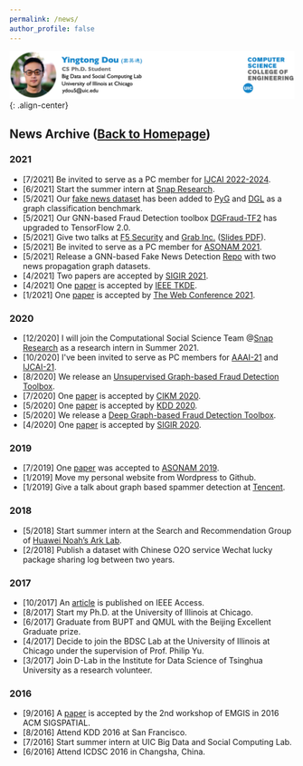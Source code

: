 ```yaml
---
permalink: /news/
author_profile: false
---
```


![head](/images/new_head.png){: .align-center}


## News Archive ([Back to Homepage](http://ytongdou.com/))

### 2021
* \[7/2021\] Be invited to serve as a PC member for [IJCAI 2022-2024](https://www.ijcai.org/).
* \[6/2021\] Start the summer intern at [Snap Research](https://research.snap.com/).
* \[5/2021\] Our [fake news dataset](https://github.com/safe-graph/GNN-FakeNews) has been added to [PyG](https://github.com/rusty1s/pytorch_geometric/blob/master/examples/upfd.py) and [DGL](https://github.com/dmlc/dgl/blob/master/python/dgl/data/fakenews.py) as a graph classification benchmark.
* \[5/2021\] Our GNN-based Fraud Detection toolbox [DGFraud-TF2](https://github.com/safe-graph/DGFraud-TF2) has upgraded to TensorFlow 2.0.
* \[5/2021\] Give two talks at [F5 Security](https://www.f5.com/) and [Grab Inc.](https://www.grab.com/sg/) ([Slides PDF](http://ytongdou.com/files/F5_Talk_Slides.pdf)).
* \[5/2021\] Be invited to serve as a PC member for [ASONAM 2021](https://asonam.cpsc.ucalgary.ca/2021/index.php).
* \[5/2021\] Release a GNN-based Fake News Detection [Repo](https://github.com/safe-graph/GNN-FakeNews) with two news propagation graph datasets.
* \[4/2021\] Two papers are accepted by [SIGIR 2021](https://sigir.org/sigir2021/).
* \[4/2021\] One [paper](http://arxiv.org/abs/2104.07892) is accepted by [IEEE TKDE](https://ieeexplore.ieee.org/xpl/RecentIssue.jsp?punumber=69).
* \[1/2021\] One [paper](https://arxiv.org/pdf/2101.08747.pdf) is accepted by [The Web Conference 2021](https://www2021.thewebconf.org/).

### 2020
* \[12/2020\] I will join the Computational Social Science Team @[Snap Research](https://research.snap.com/) as a research intern in Summer 2021.
* \[10/2020\] I've been invited to serve as PC members for [AAAI-21](https://aaai.org/Conferences/AAAI-21/) and [IJCAI-21](https://ijcai-21.org/).
* \[8/2020\] We release an [Unsupervised Graph-based Fraud Detection Toolbox](https://github.com/safe-graph/UGFraud).
* \[7/2020\] One [paper](https://arxiv.org/pdf/2008.08692.pdf) is accepted by [CIKM 2020](https://www.cikm2020.org/). 
* \[5/2020\] One [paper](https://arxiv.org/abs/2006.06069) is accepted by [KDD 2020](https://www.kdd.org/kdd2020/). 
* \[5/2020\] We release a [Deep Graph-based Fraud Detection Toolbox](https://github.com/safe-graph/DGFraud). 
* \[4/2020\] One [paper](https://arxiv.org/pdf/2005.00625.pdf) is accepted by [SIGIR 2020](https://sigir.org/sigir2020/). 

### 2019
* \[7/2019\] One [paper](http://ytongdou.com/files/ASONAM2019.pdf) was accepted to [ASONAM 2019](http://asonam.cpsc.ucalgary.ca/2019/index.php). 
* \[1/2019\] Move my personal website from Wordpress to Github.  
* \[1/2019\] Give a talk about graph based spammer detection at [Tencent](https://beacon.qq.com).

### 2018
* \[5/2018\] Start summer intern at the Search and Recommendation Group of [Huawei Noah’s Ark Lab](http://www.noahlab.com.hk/#/home).  
* \[2/2018\] Publish a dataset with Chinese O2O service Wechat lucky package sharing log between two years.

### 2017
* \[10/2017\] An [article](http://ytongdou.com/files/A%20Novel%20Centrality%20Cascading%20Based%20Edge%20Parameter%20Evaluation%20Method%20for%20Robust%20Influence%20Maximization.pdf) is published on IEEE Access.  
* \[8/2017\] Start my Ph.D. at the University of Illinois at Chicago.  
* \[6/2017\] Graduate from BUPT and QMUL with the Beijing Excellent Graduate prize.  
* \[4/2017\] Decide to join the BDSC Lab at the University of Illinois at Chicago under the supervision of Prof. Philip Yu.  
* \[3/2017\] Join D-Lab in the Institute for Data Science of Tsinghua University as a research volunteer.

### 2016
* \[9/2016\] A [paper](http://ytongdou.com/files/CPS%20model%20based%20online%20opinion%20governance%20modeling%20and%20evaluation%20of%20emergency%20accidents.pdf) is accepted by the 2nd workshop of EMGIS in 2016 ACM SIGSPATIAL.  
* \[8/2016\] Attend KDD 2016 at San Francisco.  
* \[7/2016\] Start summer intern at UIC Big Data and Social Computing Lab.  
* \[6/2016\] Attend ICDSC 2016 in Changsha, China.
